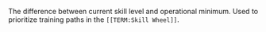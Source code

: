 The difference between current skill level and operational minimum. Used to prioritize training paths in the `[[TERM:Skill Wheel]]`.